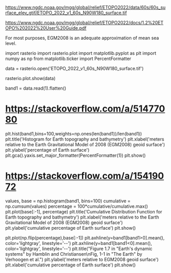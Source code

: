 https://www.ngdc.noaa.gov/mgg/global/relief/ETOPO2022/data/60s/60s_surface_elev_gtif/ETOPO_2022_v1_60s_N90W180_surface.tif

https://www.ngdc.noaa.gov/mgg/global/relief/ETOPO2022/docs/1.2%20ETOPO%202022%20User%20Guide.pdf

For most purposes,
EGM2008 is an adequate approximation of mean sea level.

import rasterio
import rasterio.plot
import matplotlib.pyplot as plt
import numpy as np
from matplotlib.ticker import PercentFormatter


data = rasterio.open('ETOPO_2022_v1_60s_N90W180_surface.tif')

rasterio.plot.show(data)

band1 = data.read(1).flatten()

# https://stackoverflow.com/a/51477080
plt.hist(band1,bins=100,weights=np.ones(len(band1))/len(band1))
plt.title('Histogram for Earth topography and bathymetry')
plt.xlabel('meters relative to the Earth Gravitational Model of 2008 (EGM2008) geoid surface')
plt.ylabel('percentage of Earth surface')
plt.gca().yaxis.set_major_formatter(PercentFormatter(1))
plt.show()

# https://stackoverflow.com/a/15419072
values, base = np.histogram(band1, bins=100)
cumulative = np.cumsum(values)
percentage = 100*cumulative/cumulative.max()
plt.plot(base[:-1], percentage)
plt.title('Cumulative Distribution Function for Earth topography and bathymetry')
plt.xlabel('meters relative to the Earth Gravitational Model of 2008 (EGM2008) geoid surface')
plt.ylabel('cumulative percentage of Earth surface')
plt.show()

plt.plot(np.flip(percentage),base[:-1])
plt.axhline(y=band1[band1>0].mean(), color='lightgray', linestyle='--')
plt.axhline(y=band1[band1<0].mean(), color='lightgray', linestyle='--')
plt.title("Figure 1.7 in \"Earth's dynamic systems\" by Hamblin and Christiansen\nFig, 1-1 in \"The Earth\" by Verhoogen et al.")
plt.ylabel('meters relative to EGM2008 geoid surface')
plt.xlabel('cumulative percentage of Earth surface')
plt.show()